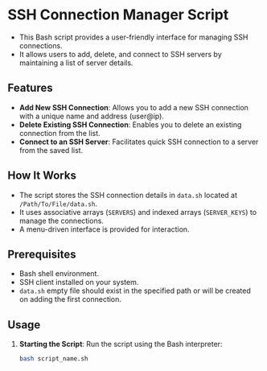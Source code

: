 # SSH Connection Manager Script

- This Bash script provides a user-friendly interface for managing SSH connections. 
- It allows users to add, delete, and connect to SSH servers by maintaining a list of server details.

## Features

- **Add New SSH Connection**: Allows you to add a new SSH connection with a unique name and address (user@ip).
- **Delete Existing SSH Connection**: Enables you to delete an existing connection from the list.
- **Connect to an SSH Server**: Facilitates quick SSH connection to a server from the saved list.

## How It Works

- The script stores the SSH connection details in `data.sh` located at `/Path/To/File/data.sh`.
- It uses associative arrays (`SERVERS`) and indexed arrays (`SERVER_KEYS`) to manage the connections.
- A menu-driven interface is provided for interaction.

## Prerequisites

- Bash shell environment.
- SSH client installed on your system.
- `data.sh` empty file should exist in the specified path or will be created on adding the first connection.

## Usage

1. **Starting the Script**:
   Run the script using the Bash interpreter:
   ```bash
   bash script_name.sh

